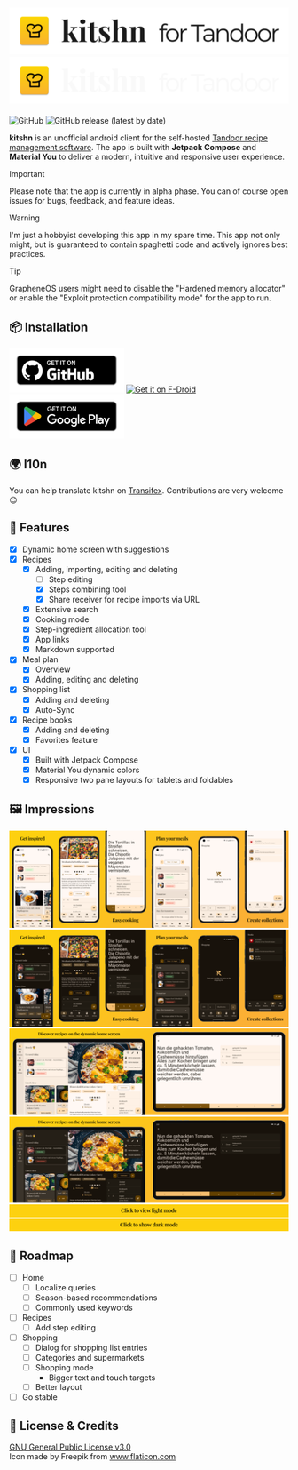 ![kitshn (for Tandoor)](/images/title_light.png#gh-light-mode-only)
![kitshn (for Tandoor)](/images/title_dark.png#gh-dark-mode-only)
---
![GitHub](https://img.shields.io/github/license/aimok04/kitshn?style=for-the-badge) ![GitHub release (latest by date)](https://img.shields.io/github/v/release/aimok04/kitshn?style=for-the-badge)

**kitshn** is an unofficial android client for the
self-hosted [Tandoor recipe management software](https://github.com/TandoorRecipes/recipes). The app
is built with **Jetpack Compose** and **Material You** to deliver a modern, intuitive and responsive
user experience.

> [!IMPORTANT]
> Please note that the app is currently in alpha phase. You can of course open issues for bugs,
> feedback, and feature ideas.

> [!WARNING]
> I'm just a hobbyist developing this app in my spare time. This app not only might, but is
> guaranteed to contain spaghetti code and actively ignores best practices.

> [!TIP]
> GrapheneOS users might need to disable the "Hardened memory allocator" or
> enable the "Exploit protection compatibility mode" for the app to run.

## 📦 Installation

[<img src="/images/badge_github.png"
alt="Get it on GitHub"
height="80">](https://github.com/aimok04/kitshn/releases)
[<img src="https://fdroid.gitlab.io/artwork/badge/get-it-on.png"
alt="Get it on F-Droid"
height="80">](https://f-droid.org/packages/de.kitshn.android/)
[<img src="/images/badge_google.png"
alt="Get it on Google Play"
height="80">](https://play.google.com/store/apps/details?id=de.kitshn.android)

## 🌍 l10n

You can help translate kitshn on [Transifex](https://kitshn.app/translate).
Contributions are very welcome 😊

## 💪 Features

- [x] Dynamic home screen with suggestions
- [x] Recipes
    - [x] Adding, importing, editing and deleting
        - [ ] Step editing
        - [x] Steps combining tool
        - [x] Share receiver for recipe imports via URL
    - [x] Extensive search
    - [x] Cooking mode
    - [x] Step-ingredient allocation tool
  - [x] App links
  - [x] Markdown supported
- [x] Meal plan
    - [x] Overview
    - [x] Adding, editing and deleting
- [x] Shopping list
    - [x] Adding and deleting
    - [x] Auto-Sync
- [x] Recipe books
    - [x] Adding and deleting
    - [x] Favorites feature
- [x] UI
    - [x] Built with Jetpack Compose
    - [x] Material You dynamic colors
    - [x] Responsive two pane layouts for tablets and foldables

## 🖼️ Impressions

![Screenshots light](/images/screenshots_light.png#gh-light-mode-only)
![Screenshots dark](/images/screenshots_dark.png#gh-dark-mode-only)
![Screenshots tablet light](/images/screenshots_tablet_light.png#gh-light-mode-only)
![Screenshots tablet dark](/images/screenshots_tablet_dark.png#gh-dark-mode-only)
[![View light mode](/images/btn_light_mode.png#gh-dark-mode-only)](/images/screenshots_light.md#gh-dark-mode-only)
[![View dark mode](/images/btn_dark_mode.png#gh-light-mode-only)](/images/screenshots_dark.md#gh-light-mode-only)

## 🚧 Roadmap

- [ ] Home
  - [ ] Localize queries
  - [ ] Season-based recommendations
  - [ ] Commonly used keywords
- [ ] Recipes
  - [ ] Add step editing
- [ ] Shopping
  - [ ] Dialog for shopping list entries
  - [ ] Categories and supermarkets
  - [ ] Shopping mode
     - Bigger text and touch targets
  - [ ] Better layout
- [ ] Go stable

## 📜 License & Credits

[GNU General Public License v3.0](/LICENSE)<br>
Icon made by Freepik from www.flaticon.com
